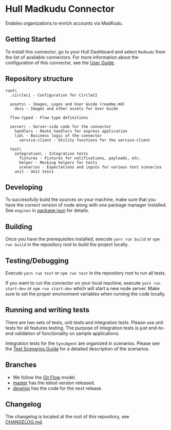 # Hull Madkudu Connector

Enables organizations to enrich accounts via MadKudu.

## Getting Started

To install this connector, go to your Hull Dashboard and select `Madkudu` from the list of available connectors.
For more information about the configuration of this connector, see the [User Guide](/assets/readme.md).

## Repository structure

```text
root\
  .circleci - Configuration for CircleCI

  assets\ - Images, Logos and User Guide (readme.md)
    docs - Images and other assets for User Guide

  flow-typed - Flow type definitions

  server\ - Server-side code for the connector
    handlers - Route handlers for express application
    lib\ - Business logic of the connector
      service-client - Utility functions for the service-client

  test\
    integration\ - Integration tests
      fixtures - Fixtures for notifications, payloads, etc.
      helper - Mocking helpers for tests
      scenarios - Expectations and inputs for various test scenarios
    unit - Unit tests
```

## Developing

To successfully build the sources on your machine, make sure that you have the correct version of node along
with one package manager installed. See `engines` in [package.json](/package.json) for details.

## Building

Once you have the prerequisites installed, execute `yarn run build` or `npm run build` in the repository root to build the project locally.

## Testing/Debugging

Execute `yarn run test` or `npm run test` in the repository root to run all tests.

If you want to run the connector on your local machine, execute `yarn run start:dev` or `npm run start:dev` which will start a new node server.
Make sure to set the proper environment variables when running the code locally.

## Running and writing tests

There are two sets of tests, unit tests and integration tests. Please use unit tests for all features testing. The purpose of integration tests is just end-to-end validation of functionality on sample applications.

Integration tests for the `SyncAgent` are organized in scenarios. Please see the [Test Scenarios Guide](/test/integration/scenarios/README.md) for a detailed description of the scenarios.

## Branches

- We follow the [Git Flow](http://nvie.com/posts/a-successful-git-branching-model/) model.
- [master](https://github.com/hull-ships/hull-madkudu/tree/master) has the _latest_ version released.
- [develop](https://github.com/hull-ships/hull-madkudu/tree/develop) has the code for the _next_ release.

## Changelog

The changelog is located at the root of this repository, see [CHANGELOG.md](/CHANGELOG.md).